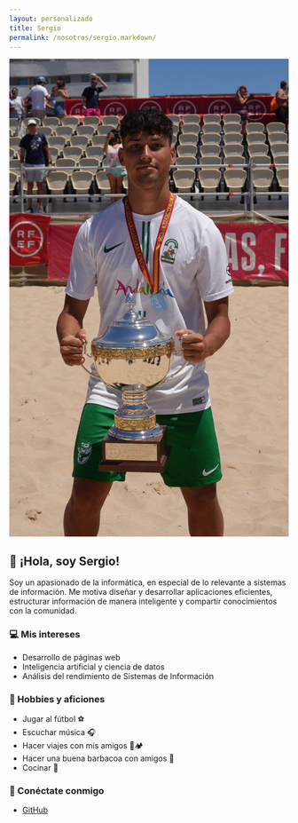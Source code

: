 ```yaml
---
layout: personalizado
title: Sergio
permalink: /nosotros/sergio.markdown/
---
```



![Adrián](/assets/fotoSergio.jpg)

## 👋 ¡Hola, soy Sergio!

Soy un apasionado de la informática, en especial de lo relevante a  sistemas de información. Me motiva diseñar y desarrollar aplicaciones eficientes, estructurar información de manera inteligente y compartir conocimientos con la comunidad.

### 💻 Mis intereses
- Desarrollo de páginas web 
- Inteligencia artificial y ciencia de datos
- Análisis del rendimiento de Sistemas de Información

### 🎨 Hobbies y aficiones
- Jugar al fútbol ⚽
- Escuchar música 🎧
- Hacer viajes con mis amigos 🚗🏕️
- Hacer una buena barbacoa con amigos 🍖 
- Cocinar 🍳

### 🔗 Conéctate conmigo
- [GitHub](https://github.com/ualsgv396)
